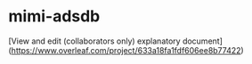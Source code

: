 # mimi-adsdb
[View and edit (collaborators only) explanatory document] (https://www.overleaf.com/project/633a18fa1fdf606ee8b77422)

